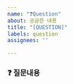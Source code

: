 ```yaml
---
name: "❓Question"
about: 궁금한 내용
title: "[QUESTION]"
labels: question
assignees: ''

---
```


### ❓ 질문내용
